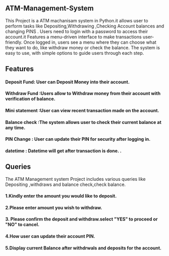 ## ATM-Management-System
 This Project is a ATM machanisam system in Python.it allows user to perform tasks like Depositing,Withdrawing ,Checking Account balances and changing PINS . Users need to login with a password to access their account.it Features a menu-driven interface to make transactions user-friendly.
 Once logged in, users see a menu where they can choose what they want to do, like withdraw money or check the balance. The system is easy to use, with simple options to guide users through each step.
 ## Features 
 #### Deposit Fund: User can Deposit Money into their account.
 #### Withdraw Fund :Users allow to Withdraw money from their account with verification of balance.
 #### Mini statement :User can view recent transaction made on the account.
 #### Balance check :The system allows user to check their current balance at any time.
 #### PIN  Change : User can update their PIN for security after logging in.
 #### datetime : Datetime will get after transaction is done.  .
 ## Queries
 The ATM Management system Project includes various queries like Depositing ,withdraws and balance check,check balance.
 #### 1.Kindly enter the amount you would like to deposit.
 #### 2.Please enter amount  you wish to withdraw.
 #### 3. Please confirm the deposit and withdraw.select "YES" to proceed or "NO" to cancel.
 #### 4.How user can update their account PIN.
 #### 5.Display current Balance after withdrwals and deposits for the account.
 
 
